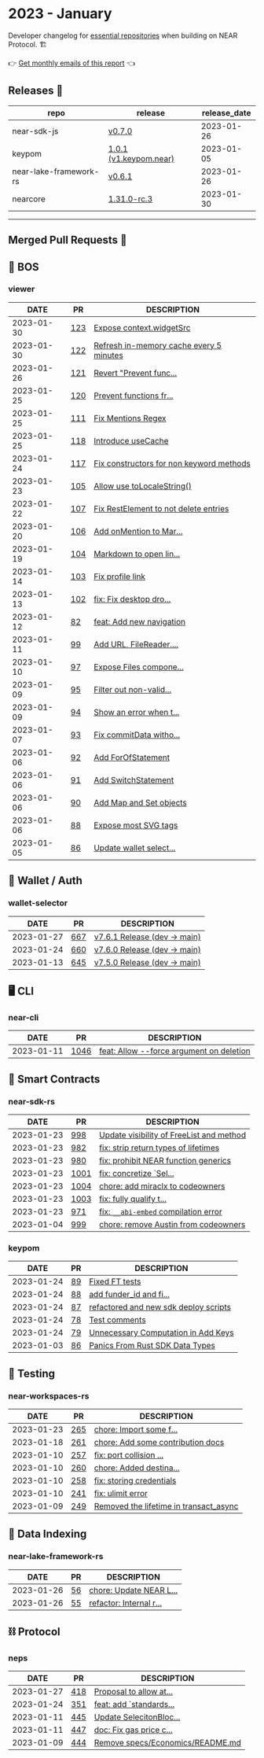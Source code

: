 # 2023 - January

Developer changelog for [essential repositories](https://near.dev) when building on NEAR Protocol. 🏗️

👉 [Get monthly emails of this report](https://docs.google.com/forms/d/1JfFUbTq3ELUlScJT1UI9PQPuQsv0W2jcTa7P94KrS5U/edit) 👈

## Releases  🎉

| repo | release | release_date |
| --- | --- | --- |
| near-sdk-js | [v0.7.0](https://github.com/near/near-sdk-js/releases/tag/v0.7.0) | 2023-01-26 |
| keypom | [1.0.1 (v1.keypom.near)](https://github.com/keypom/keypom/releases/tag/v1.keypom.near) | 2023-01-05 |
| near-lake-framework-rs | [v0.6.1](https://github.com/near/near-lake-framework-rs/releases/tag/v0.6.1) | 2023-01-26 |
| nearcore | [1.31.0-rc.3](https://github.com/near/nearcore/releases/tag/1.31.0-rc.3) | 2023-01-30 |

---

## Merged Pull Requests  🚀

## 🚀 BOS

### viewer

| DATE | PR | DESCRIPTION |
| --- | --- | --- |
| 2023-01-30 | [123](https://github.com/NearSocial/viewer/pull/123) | [Expose context.widgetSrc](https://github.com/NearSocial/viewer/pull/123) |
| 2023-01-30 | [122](https://github.com/NearSocial/viewer/pull/122) | [Refresh in-memory cache every 5 minutes](https://github.com/NearSocial/viewer/pull/122) |
| 2023-01-26 | [121](https://github.com/NearSocial/viewer/pull/121) | [Revert "Prevent func...](https://github.com/NearSocial/viewer/pull/121) |
| 2023-01-25 | [120](https://github.com/NearSocial/viewer/pull/120) | [Prevent functions fr...](https://github.com/NearSocial/viewer/pull/120) |
| 2023-01-25 | [111](https://github.com/NearSocial/viewer/pull/111) | [Fix Mentions Regex](https://github.com/NearSocial/viewer/pull/111) |
| 2023-01-25 | [118](https://github.com/NearSocial/viewer/pull/118) | [Introduce useCache](https://github.com/NearSocial/viewer/pull/118) |
| 2023-01-24 | [117](https://github.com/NearSocial/viewer/pull/117) | [Fix constructors for non keyword methods](https://github.com/NearSocial/viewer/pull/117) |
| 2023-01-23 | [105](https://github.com/NearSocial/viewer/pull/105) | [Allow use toLocaleString()](https://github.com/NearSocial/viewer/pull/105) |
| 2023-01-22 | [107](https://github.com/NearSocial/viewer/pull/107) | [Fix RestElement to not delete entries](https://github.com/NearSocial/viewer/pull/107) |
| 2023-01-20 | [106](https://github.com/NearSocial/viewer/pull/106) | [Add onMention to Mar...](https://github.com/NearSocial/viewer/pull/106) |
| 2023-01-19 | [104](https://github.com/NearSocial/viewer/pull/104) | [Markdown to open lin...](https://github.com/NearSocial/viewer/pull/104) |
| 2023-01-14 | [103](https://github.com/NearSocial/viewer/pull/103) | [Fix profile link](https://github.com/NearSocial/viewer/pull/103) |
| 2023-01-13 | [102](https://github.com/NearSocial/viewer/pull/102) | [fix: Fix desktop dro...](https://github.com/NearSocial/viewer/pull/102) |
| 2023-01-12 | [82](https://github.com/NearSocial/viewer/pull/82) | [feat: Add new navigation](https://github.com/NearSocial/viewer/pull/82) |
| 2023-01-11 | [99](https://github.com/NearSocial/viewer/pull/99) | [Add URL, FileReader....](https://github.com/NearSocial/viewer/pull/99) |
| 2023-01-10 | [97](https://github.com/NearSocial/viewer/pull/97) | [Expose Files compone...](https://github.com/NearSocial/viewer/pull/97) |
| 2023-01-09 | [95](https://github.com/NearSocial/viewer/pull/95) | [Filter out non-valid...](https://github.com/NearSocial/viewer/pull/95) |
| 2023-01-09 | [94](https://github.com/NearSocial/viewer/pull/94) | [Show an error when t...](https://github.com/NearSocial/viewer/pull/94) |
| 2023-01-07 | [93](https://github.com/NearSocial/viewer/pull/93) | [Fix commitData witho...](https://github.com/NearSocial/viewer/pull/93) |
| 2023-01-06 | [92](https://github.com/NearSocial/viewer/pull/92) | [Add ForOfStatement](https://github.com/NearSocial/viewer/pull/92) |
| 2023-01-06 | [91](https://github.com/NearSocial/viewer/pull/91) | [Add SwitchStatement](https://github.com/NearSocial/viewer/pull/91) |
| 2023-01-06 | [90](https://github.com/NearSocial/viewer/pull/90) | [Add Map and Set objects](https://github.com/NearSocial/viewer/pull/90) |
| 2023-01-06 | [88](https://github.com/NearSocial/viewer/pull/88) | [Expose most SVG tags](https://github.com/NearSocial/viewer/pull/88) |
| 2023-01-05 | [86](https://github.com/NearSocial/viewer/pull/86) | [Update wallet select...](https://github.com/NearSocial/viewer/pull/86) |

## 🔑 Wallet / Auth

### wallet-selector

| DATE | PR | DESCRIPTION |
| --- | --- | --- |
| 2023-01-27 | [667](https://github.com/near/wallet-selector/pull/667) | [v7.6.1 Release (dev -> main)](https://github.com/near/wallet-selector/pull/667) |
| 2023-01-24 | [660](https://github.com/near/wallet-selector/pull/660) | [v7.6.0 Release (dev -> main)](https://github.com/near/wallet-selector/pull/660) |
| 2023-01-13 | [645](https://github.com/near/wallet-selector/pull/645) | [v7.5.0 Release (dev -> main)](https://github.com/near/wallet-selector/pull/645) |

## 🖥️ CLI

### near-cli

| DATE | PR | DESCRIPTION |
| --- | --- | --- |
| 2023-01-11 | [1046](https://github.com/near/near-cli/pull/1046) | [feat: Allow --force argument on deletion](https://github.com/near/near-cli/pull/1046) |

## 📝 Smart Contracts

### near-sdk-rs

| DATE | PR | DESCRIPTION |
| --- | --- | --- |
| 2023-01-23 | [998](https://github.com/near/near-sdk-rs/pull/998) | [Update visibility of FreeList and method](https://github.com/near/near-sdk-rs/pull/998) |
| 2023-01-23 | [982](https://github.com/near/near-sdk-rs/pull/982) | [fix: strip return types of lifetimes](https://github.com/near/near-sdk-rs/pull/982) |
| 2023-01-23 | [980](https://github.com/near/near-sdk-rs/pull/980) | [fix: prohibit NEAR function generics](https://github.com/near/near-sdk-rs/pull/980) |
| 2023-01-23 | [1001](https://github.com/near/near-sdk-rs/pull/1001) | [fix: concretize `Sel...](https://github.com/near/near-sdk-rs/pull/1001) |
| 2023-01-23 | [1004](https://github.com/near/near-sdk-rs/pull/1004) | [chore: add miraclx to codeowners](https://github.com/near/near-sdk-rs/pull/1004) |
| 2023-01-23 | [1003](https://github.com/near/near-sdk-rs/pull/1003) | [fix: fully qualify t...](https://github.com/near/near-sdk-rs/pull/1003) |
| 2023-01-23 | [971](https://github.com/near/near-sdk-rs/pull/971) | [fix: `__abi-embed` compilation error](https://github.com/near/near-sdk-rs/pull/971) |
| 2023-01-04 | [999](https://github.com/near/near-sdk-rs/pull/999) | [chore: remove Austin from codeowners](https://github.com/near/near-sdk-rs/pull/999) |

### keypom

| DATE | PR | DESCRIPTION |
| --- | --- | --- |
| 2023-01-24 | [89](https://github.com/keypom/keypom/pull/89) | [Fixed FT tests](https://github.com/keypom/keypom/pull/89) |
| 2023-01-24 | [88](https://github.com/keypom/keypom/pull/88) | [add funder_id and fi...](https://github.com/keypom/keypom/pull/88) |
| 2023-01-24 | [87](https://github.com/keypom/keypom/pull/87) | [refactored and new sdk deploy scripts](https://github.com/keypom/keypom/pull/87) |
| 2023-01-24 | [78](https://github.com/keypom/keypom/pull/78) | [Test comments](https://github.com/keypom/keypom/pull/78) |
| 2023-01-24 | [79](https://github.com/keypom/keypom/pull/79) | [Unnecessary Computation in Add Keys](https://github.com/keypom/keypom/pull/79) |
| 2023-01-03 | [86](https://github.com/keypom/keypom/pull/86) | [Panics From Rust SDK Data Types](https://github.com/keypom/keypom/pull/86) |

## 🧪 Testing

### near-workspaces-rs

| DATE | PR | DESCRIPTION |
| --- | --- | --- |
| 2023-01-23 | [265](https://github.com/near/near-workspaces-rs/pull/265) | [chore: Import some f...](https://github.com/near/near-workspaces-rs/pull/265) |
| 2023-01-18 | [261](https://github.com/near/near-workspaces-rs/pull/261) | [chore: Add some contribution docs](https://github.com/near/near-workspaces-rs/pull/261) |
| 2023-01-10 | [257](https://github.com/near/near-workspaces-rs/pull/257) | [fix: port collision ...](https://github.com/near/near-workspaces-rs/pull/257) |
| 2023-01-10 | [260](https://github.com/near/near-workspaces-rs/pull/260) | [chore: Added destina...](https://github.com/near/near-workspaces-rs/pull/260) |
| 2023-01-10 | [258](https://github.com/near/near-workspaces-rs/pull/258) | [fix: storing credentials](https://github.com/near/near-workspaces-rs/pull/258) |
| 2023-01-10 | [241](https://github.com/near/near-workspaces-rs/pull/241) | [fix: ulimit error](https://github.com/near/near-workspaces-rs/pull/241) |
| 2023-01-09 | [249](https://github.com/near/near-workspaces-rs/pull/249) | [Removed the lifetime in transact_async](https://github.com/near/near-workspaces-rs/pull/249) |

## 🔎 Data Indexing

### near-lake-framework-rs

| DATE | PR | DESCRIPTION |
| --- | --- | --- |
| 2023-01-26 | [56](https://github.com/near/near-lake-framework-rs/pull/56) | [chore: Update NEAR L...](https://github.com/near/near-lake-framework-rs/pull/56) |
| 2023-01-26 | [55](https://github.com/near/near-lake-framework-rs/pull/55) | [refactor: Internal r...](https://github.com/near/near-lake-framework-rs/pull/55) |

## ⛓️ Protocol

### neps

| DATE | PR | DESCRIPTION |
| --- | --- | --- |
| 2023-01-27 | [418](https://github.com/near/NEPs/pull/418) | [Proposal to allow at...](https://github.com/near/NEPs/pull/418) |
| 2023-01-24 | [351](https://github.com/near/NEPs/pull/351) | [feat: add `standards...](https://github.com/near/NEPs/pull/351) |
| 2023-01-11 | [445](https://github.com/near/NEPs/pull/445) | [Update SelecitonBloc...](https://github.com/near/NEPs/pull/445) |
| 2023-01-11 | [447](https://github.com/near/NEPs/pull/447) | [doc: Fix gas price c...](https://github.com/near/NEPs/pull/447) |
| 2023-01-09 | [444](https://github.com/near/NEPs/pull/444) | [Remove specs/Economics/README.md](https://github.com/near/NEPs/pull/444) |
